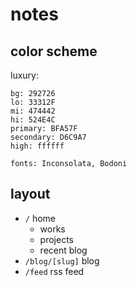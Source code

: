 # notes

## color scheme

luxury:

```
bg: 292726
lo: 33312F
mi: 474442
hi: 524E4C
primary: BFA57F
secondary: D6C9A7
high: ffffff

fonts: Inconsolata, Bodoni
```

## layout

- `/` home
  - works
  - projects
  - recent blog
- `/blog/[slug]` blog
- `/feed` rss feed
